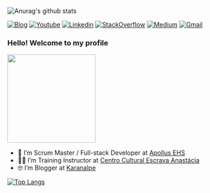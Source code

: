 ![Anurag's github stats](https://github-readme-stats.vercel.app/api?username=karanalpe&show_icons=true)

[![Blog](https://img.shields.io/badge/Blog-blue.svg?style=for-the-badge&logo=wordpress)](http://karanalpe.com.br)
[![Youtube](https://img.shields.io/badge/Youtube-red.svg?style=for-the-badge&logo=youtube)](https://www.youtube.com/c/karanalpe)
[![Linkedin](https://img.shields.io/badge/LinkedIn-blue?style=for-the-badge&logo=Linkedin)](https://www.linkedin.com/in/karanalpe/)
[![StackOverflow](https://img.shields.io/badge/Stackoverflow-lightgrey?style=for-the-badge&logo=stack-overflow)](https://pt.stackoverflow.com/users/39018/karanalpe?tab=profile)
[![Medium](https://img.shields.io/badge/Medium-black?style=for-the-badge&logo=Medium)](https://medium.com/@karanalpe)
[![Gmail](https://img.shields.io/badge/-Gmail-c14438?style=for-the-badge&logo=Gmail&logoColor=white&link=mailto:karanalpe@gmail.com)](mailto:karanalpe@gmail.com)



### Hello! Welcome to my profile
<img style="margin: 0 auto" src="https://media.giphy.com/media/xT9IgG50Fb7Mi0prBC/giphy.gif" height="200">


- 👷 I’m Scrum Master / Full-stack Developer at <a target="_blank" href="https://apollusehs.com.br/">Apollus EHS</a>
- 👨‍🏫 I’m Training Instructor at <a target="_blank" href="https://ccea.org.br/">Centro Cultural Escrava Anastácia</a>
- 🤓 I’m Blogger at <a target="_blank" href="https://karanalpe.com.br/">Karanalpe</a>




[![Top Langs](https://github-readme-stats.vercel.app/api/top-langs/?username=karanalpe&layout=compact)](https://github.com/anuraghazra/github-readme-stats)
